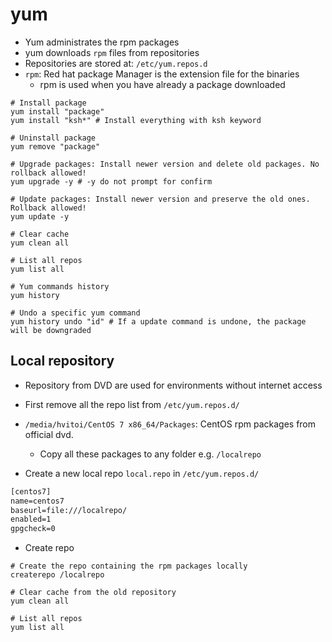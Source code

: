 # yum

- Yum administrates the rpm packages
- yum downloads `rpm` files from repositories
- Repositories are stored at: `/etc/yum.repos.d`
- `rpm`: Red hat package Manager is the extension file for the binaries
  - rpm is used when you have already a package downloaded

```shell
# Install package
yum install "package"
yum install "ksh*" # Install everything with ksh keyword

# Uninstall package
yum remove "package"

# Upgrade packages: Install newer version and delete old packages. No rollback allowed!
yum upgrade -y # -y do not prompt for confirm

# Update packages: Install newer version and preserve the old ones. Rollback allowed!
yum update -y

# Clear cache
yum clean all

# List all repos
yum list all

# Yum commands history
yum history

# Undo a specific yum command
yum history undo "id" # If a update command is undone, the package will be downgraded
```

## Local repository

- Repository from DVD are used for environments without internet access
- First remove all the repo list from `/etc/yum.repos.d/`
- `/media/hvitoi/CentOS 7 x86_64/Packages`: CentOS rpm packages from official dvd.

  - Copy all these packages to any folder e.g. `/localrepo`

- Create a new local repo `local.repo` in `/etc/yum.repos.d/`

```txt
[centos7]
name=centos7
baseurl=file:///localrepo/
enabled=1
gpgcheck=0
```

- Create repo

```shell
# Create the repo containing the rpm packages locally
createrepo /localrepo

# Clear cache from the old repository
yum clean all

# List all repos
yum list all
```
